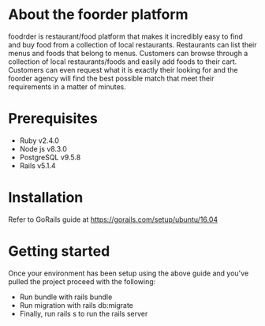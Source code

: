 

# About the foorder platform

foodrder is restaurant/food platform that makes it incredibly easy to find and buy food from a collection of local restaurants. Restaurants can list
their menus and foods that belong to menus. Customers can browse through a collection of local restaurants/foods and easily add foods to their cart. 
Customers can even request what it is exactly their looking for and the foorder agency will find the best possible match that meet their requirements
in a matter of minutes.

# Prerequisites

* Ruby v2.4.0
* Node js v8.3.0
* PostgreSQL v9.5.8
* Rails v5.1.4

# Installation

Refer to GoRails guide at https://gorails.com/setup/ubuntu/16.04

# Getting started
Once your environment has been setup using the above guide and you've
pulled the project proceed with the following:

* Run bundle with rails bundle
* Run migration with rails db:migrate
* Finally, run rails s to run the rails server
